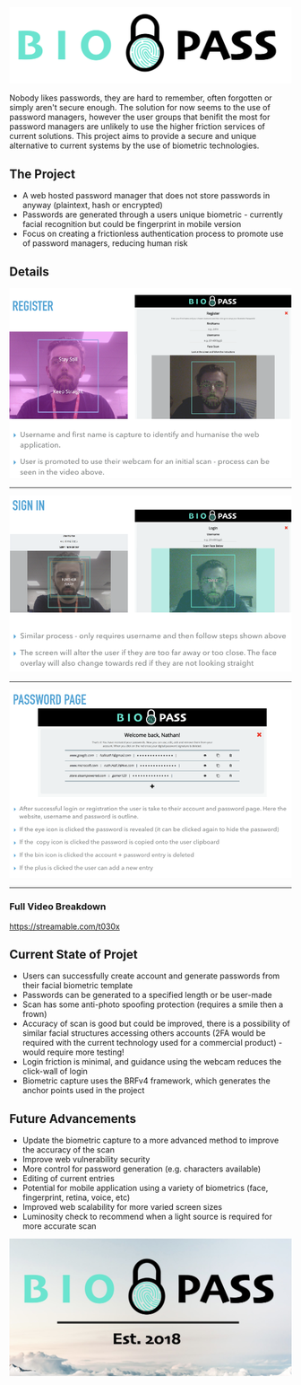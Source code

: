 ![](https://github.com/hallnath1/biopass/blob/master/media/Screen%20Shot%202018-09-03%20at%2016.30.23%20(1).png)

Nobody likes passwords, they are hard to remember, often forgotten or simply aren't secure enough. The solution for now seems to the use of password managers, however the user groups that benifit the most for password managers are unlikely to use the higher friction services of current solutions. 
This project aims to provide a secure and unique alternative to current systems by the use of biometric technologies.
## The Project
  * A web hosted password manager that does not store passwords in anyway (plaintext, hash or encrypted)
  * Passwords are generated through a users unique biometric - currently facial recognition but could be fingerprint in mobile version
  * Focus on creating a frictionless authentication process to promote use of password managers, reducing human risk

## Details

![](https://github.com/hallnath1/biopass/blob/master/media/Screenshot%202019-09-12%20at%2016.04.11.png)

* * *
![](https://github.com/hallnath1/biopass/blob/master/media/Screenshot%202019-09-12%20at%2016.04.18.png)

* * *
![](https://github.com/hallnath1/biopass/blob/master/media/Screenshot%202019-09-12%20at%2016.04.28.png)

***
### Full Video Breakdown
https://streamable.com/t030x

## Current State of Projet

  * Users can successfully create account and generate passwords from their facial biometric template
  * Passwords can be generated to a specified length or be user-made
  * Scan has some anti-photo spoofing protection (requires a smile then a frown)
  * Accuracy of scan is good but could be improved, there is a possibility of similar facial structures accessing others accounts (2FA would be required with the current technology used for a commercial product) - would require more testing!
  * Login friction is minimal, and guidance using the webcam reduces the click-wall of login
  * Biometric capture uses the BRFv4 framework, which generates the anchor points used in the project
  
## Future Advancements

  * Update the biometric capture to a more advanced method to improve the accuracy of the scan
  * Improve web vulnerability security
  * More control for password generation (e.g. characters available)
  * Editing of current entries
  * Potential for mobile application using a variety of biometrics (face, fingerprint, retina, voice, etc)
  * Improved web scalability for more varied screen sizes
  * Luminosity check to recommend when a light source is required for more accurate scan
  
![](https://github.com/hallnath1/biopass/blob/master/media/Screen%20Shot%202018-09-11%20at%2013.06.01.jpg)
